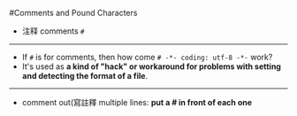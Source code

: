 #Comments and Pound Characters
* 注释 comments `#`

***
* If `#` is for comments, then how come `# -*- coding: utf-8 -*-` work?
* It's used as **a kind of "hack" or workaround for problems with setting and detecting the format of a file**.
***
* comment out(寫註釋 multiple lines:
**put a # in front of each one**
